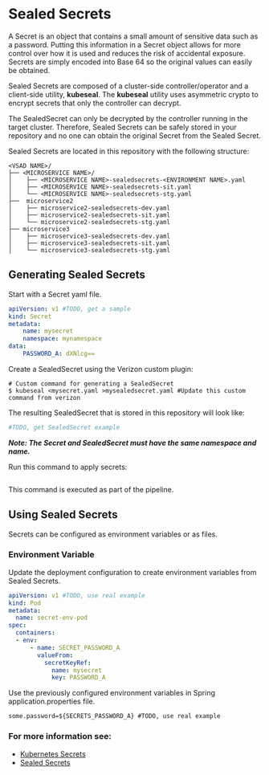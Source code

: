 # Sealed Secrets

A Secret is an object that contains a small amount of sensitive data such as a password. Putting this information in a Secret object allows for more control over how it is used and reduces the risk of accidental exposure.  Secrets are simply encoded into Base 64 so the original values can easily be obtained.  

Sealed Secrets are composed of a cluster-side controller/operator and a client-side utility, **kubeseal**.  The **kubeseal** utility uses asymmetric crypto to encrypt secrets that only the controller can decrypt.  

The SealedSecret can only be decrypted by the controller running in the target cluster.  Therefore, Sealed Secrets can be safely stored in your repository and no one can obtain the original Secret from the Sealed Secret.

Sealed Secrets are located in this repository with the following structure:
```
<VSAD NAME>/  
├── <MICROSERVICE NAME>/  
│	 ├── <MICROSERVICE NAME>-sealedsecrets-<ENVIRONMENT NAME>.yaml
│	 ├── <MICROSERVICE NAME>-sealedsecrets-sit.yaml  
│	 └── <MICROSERVICE NAME>-sealedsecrets-stg.yaml
├──  microservice2  
│	 ├── microservice2-sealedsecrets-dev.yaml
│	 ├── microservice2-sealedsecrets-sit.yaml  
│	 └── microservice2-sealedsecrets-stg.yaml
├── microservice3
│	 ├── microservice3-sealedsecrets-dev.yaml
│	 ├── microservice3-sealedsecrets-sit.yaml  
│	 └── microservice3-sealedsecrets-stg.yaml
```

## Generating Sealed Secrets
Start with a Secret yaml file.  
```yaml
apiVersion: v1 #TODO, get a sample
kind: Secret
metadata:
    name: mysecret
    namespace: mynamespace
data:
    PASSWORD_A: dXNlcg==
```
Create a SealedSecret using the Verizon custom plugin:

```
# Custom command for generating a SealedSecret
$ kubeseal <mysecret.yaml >mysealedsecret.yaml #Update this custom command from verizon
```

The resulting SealedSecret that is stored in this repository will look like:

```yaml
#TODO, get SealedSecret example
```

***Note: The Secret and SealedSecret must have the same namespace and name.***

Run this command to apply secrets:
```
```
This command is executed as part of the pipeline.
## Using Sealed Secrets
Secrets can be configured as environment variables or as files.

### Environment Variable
Update the deployment configuration to create environment variables from Sealed Secrets.

```yaml
apiVersion: v1 #TODO, use real example
kind: Pod
metadata:
  name: secret-env-pod
spec:
  containers:
  - env:
      - name: SECRET_PASSWORD_A
        valueFrom:
          secretKeyRef:
            name: mysecret
            key: PASSWORD_A
```

Use the previously configured environment variables in Spring application.properties file.
```properties
some.password=${SECRETS_PASSWORD_A} #TODO, use real example
```

### For more information see:
- [Kubernetes Secrets](https://kubernetes.io/docs/concepts/configuration/secret/)  
- [Sealed Secrets](https://github.com/bitnami-labs/sealed-secrets)

